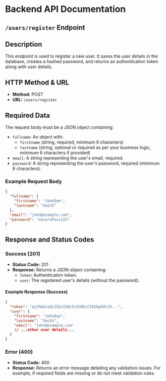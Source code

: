 # Backend API Documentation

## `/users/register` Endpoint

## Description
This endpoint is used to register a new user. It saves the user details in the database, creates a hashed password, and returns an authentication token along with user details.

## HTTP Method & URL
- **Method:** POST
- **URL:** `/users/register`

## Required Data
The request body must be a JSON object containing:
- `fullname`: An object with:
  - `firstname` (string, required, minimum 6 characters)
  - `lastname` (string, optional or required as per your business logic, minimum 6 characters if provided)
- `email`: A string representing the user's email, required.
- `password`: A string representing the user's password, required (minimum 6 characters).

### Example Request Body
```json
{
  "fullname": {
    "firstname": "JohnDoe",
    "lastname": "Smith"
  },
  "email": "john@example.com",
  "password": "securePass123"
}
```

## Response and Status Codes

### Success (201)
- **Status Code:** 201
- **Response:** Returns a JSON object containing:
  - `token`: Authentication token.
  - `user`: The registered user's details (without the password).

#### Example Response (Success)
```json
{
  "token": "eyJhbGciOiJIUzI1NiIsInR5cCI6IkpXVCJ9...",
  "user": {
    "firstname": "JohnDoe",
    "lastname": "Smith",
    "email": "john@example.com"
    // ...other user details...
  }
}
```

### Error (400)
- **Status Code:** 400
- **Response:** Returns an error message detailing any validation issues. For example, if required fields are missing or do not meet validation rules.

